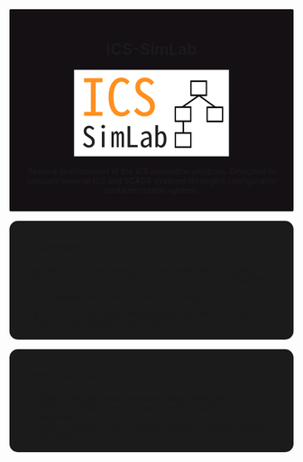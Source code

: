 
<div style="background-color: rgb(20, 16, 20); padding: 15px 30px; border-radius: 2px; text-align: center;">

# ICS-SimLab

![logo](docs/img/logo.png)

**Second development of the ICS simulation program. Designed to simulate general ICS and SCADA systems through a configurable containerization system.**

</div>

<br>

<div style="background-color: rgb(28, 27, 28); padding: 6px 30px; border-radius: 15px">

## Quickstart
Run `sudo ./start.sh <configuration>` to start the simulation, where `<configuration>` is a directory for a configured simulation.

Pre-configured simulations are found in */config/\**.

E.g. to run the water bottle filling facility simulation, run `sudo ./start.sh config/water_bottle_factory`.

</div>

<br>

<div style="background-color: rgb(28, 27, 28); padding: 6px 30px; border-radius: 15px">

## Documentation
- Refer to [init.md](docs/init.md) to start a preconfigured simulation.
- Refer to [architecture.md](docs/architecture.md) to understand the architecture of the simulation.
- Refer to [configure.md](docs/configure.md) to learn to configure a custom SCADA simulation.